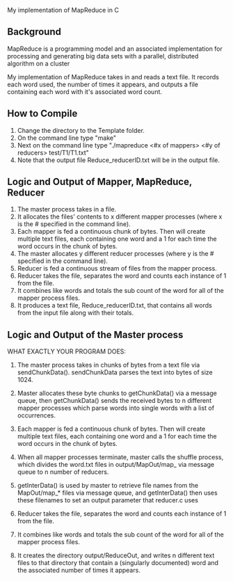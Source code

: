 My implementation of MapReduce in C

## Background

MapReduce is a programming model and an associated implementation for processing and generating big data sets with a parallel, distributed algorithm on a cluster

My implementation of MapReduce takes in and reads a text file. It records each word used, the number
of times it appears, and outputs a file containing each word with it's associated
word count.

## How to Compile
1. Change the directory to the Template folder.
2. On the command line type "make"
3. Next on the command line type "./mapreduce <#x of mappers> <#y of reducers> test/T1/T1.txt"
4. Note that the output file Reduce_reducerID.txt will be in the output file.

## Logic and Output of Mapper, MapReduce, Reducer
1. The master process takes in a file.
2. It allocates the files' contents to x different mapper processes (where x is the # specified in the command line).
3. Each mapper is fed a continuous chunk of bytes. Then will create multiple text files,
   each containing one word and a 1 for each time the word occurs in the chunk of bytes.
4. The master allocates y different reducer processes (where y is the # specified in the command line).
5. Reducer is fed a continuous stream of files from the mapper process.
6. Reducer takes the file, separates the word and counts each instance of 1 from the file.
7. It combines like words and totals the sub count of the word for all of the mapper process files.
8. It produces a text file, Reduce_reducerID.txt, that contains all words from the input file along with their totals.

## Logic and Output of the Master process
WHAT EXACTLY YOUR PROGRAM DOES:
1. The master process takes in chunks of bytes from a text file via sendChunkData().
  sendChunkData parses the text into bytes of size 1024.

2. Master allocates these byte chunks to getChunkData() via a message queue,
then getChunkData() sends the received bytes to n different mapper processes which
parse words into single words with a list of occurrences.

3. Each mapper is fed a continuous chunk of bytes. Then will create multiple text files,
each containing one word and a 1 for each time the word occurs in the chunk of bytes.

4. When all mapper processes terminate, master calls the shuffle process, which
divides the word.txt files in output/MapOut/map_<mapperID> via message queue to
n number of reducers.

5. getInterData() is used by master to retrieve file names from the MapOut/map_*
files via message queue, and getInterData() then uses these filenames to set
an output parameter that reducer.c uses

6. Reducer takes the file<name>, separates the word and counts each instance of 1 from the file.

7. It combines like words and totals the sub count of the word for all of the mapper process files.

8. It creates the directory output/ReduceOut, and writes n different text files
to that directory that contain a (singularly documented) word and the associated
number of times it appears.
